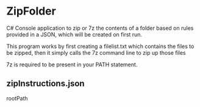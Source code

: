 # ZipFolder

C# Console application to zip or 7z the contents of a folder based on rules provided in a JSON, which will be created on first run.

This program works by first creating a filelist.txt which contains the files to be zipped, then it simply calls the 7z command line to zip up those files

7z is required to be present in your PATH statement.

## zipInstructions.json

rootPath
